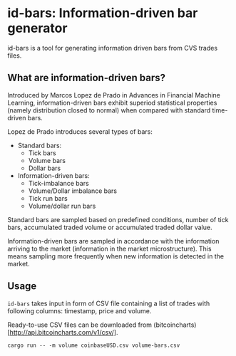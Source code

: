 # id-bars: Information-driven bar generator

id-bars is a tool for generating information driven bars from CVS trades files.

## What are information-driven bars?

Introduced by Marcos Lopez de Prado in Advances in Financial Machine Learning,
information-driven bars exhibit superiod statistical properties (namely
distribution closed to normal) when compared with standard time-driven bars.

Lopez de Prado introduces several types of bars:

* Standard bars:
  * Tick bars
  * Volume bars
  * Dollar bars
* Information-driven bars:
  * Tick-imbalance bars
  * Volume/Dollar imbalance bars
  * Tick run bars
  * Volume/dollar run bars

Standard bars are sampled based on predefined conditions, number of tick bars,
accumulated traded volume or accumulated traded dollar value.

Information-driven bars are sampled in accordance with the information arriving
to the market (information in the market microstructure). This means sampling
more frequently when new information is detected in the market.

## Usage

`id-bars` takes input in form of CSV file containing a list of trades with
following columns: timestamp, price and volume.

Ready-to-use CSV files can be downloaded from
(bitcoincharts)[http://api.bitcoincharts.com/v1/csv/].

```
cargo run -- -m volume coinbaseUSD.csv volume-bars.csv
```
